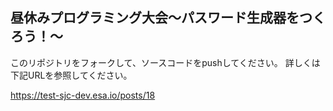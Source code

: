 ## 昼休みプログラミング大会～パスワード生成器をつくろう！～

このリポジトリをフォークして、ソースコードをpushしてください。
詳しくは下記URLを参照してください。

https://test-sjc-dev.esa.io/posts/18
